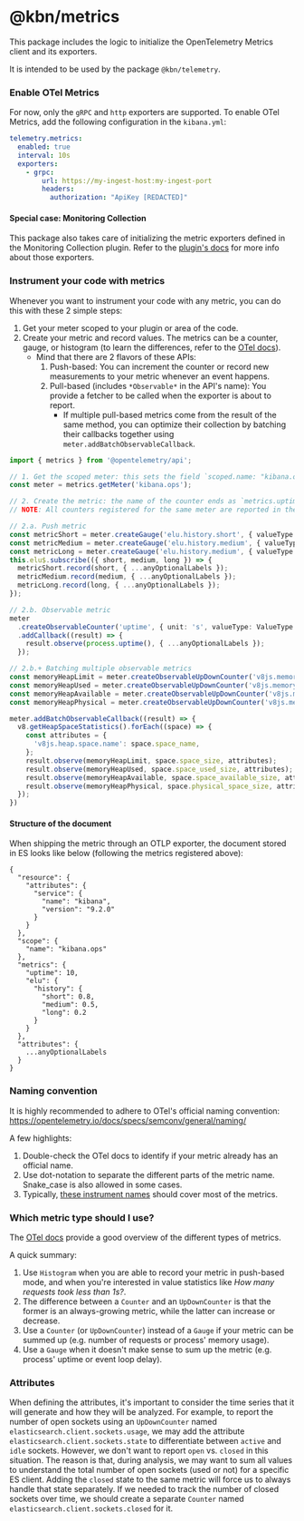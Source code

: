 # @kbn/metrics

This package includes the logic to initialize the OpenTelemetry Metrics client and its exporters. 

It is intended to be used by the package `@kbn/telemetry`. 

### Enable OTel Metrics

For now, only the `gRPC` and `http` exporters are supported. To enable OTel Metrics, add the following configuration in the `kibana.yml`:

```yaml
telemetry.metrics:
  enabled: true
  interval: 10s
  exporters:
    - grpc:
        url: https://my-ingest-host:my-ingest-port
        headers:
          authorization: "ApiKey [REDACTED]"
```

#### Special case: Monitoring Collection

This package also takes care of initializing the metric exporters defined in the Monitoring Collection plugin. Refer to the [plugin's docs](../../../../../../x-pack/platform/plugins/private/monitoring_collection/README.md) for more info about those exporters.

### Instrument your code with metrics

Whenever you want to instrument your code with any metric, you can do this with these 2 simple steps:

1. Get your meter scoped to your plugin or area of the code.
2. Create your metric and record values. The metrics can be a counter, gauge, or histogram (to learn the differences, refer to the [OTel docs](https://opentelemetry.io/docs/specs/otel/metrics/api/#meter-operations)).
   * Mind that there are 2 flavors of these APIs:
     1. Push-based: You can increment the counter or record new measurements to your metric whenever an event happens.
     2. Pull-based (includes `*Observable*` in the API's name): You provide a fetcher to be called when the exporter is about to report.
        + If multiple pull-based metrics come from the result of the same method, you can optimize their collection by batching their callbacks together using `meter.addBatchObservableCallback`.

```typescript
import { metrics } from '@opentelemetry/api';

// 1. Get the scoped meter: this sets the field `scoped.name: "kibana.ops"`.
const meter = metrics.getMeter('kibana.ops');

// 2. Create the metric: the name of the counter ends as `metrics.uptime` in the document.
// NOTE: All counters registered for the same meter are reported in the same document.

// 2.a. Push metric
const metricShort = meter.createGauge('elu.history.short', { valueType: ValueType.DOUBLE });
const metricMedium = meter.createGauge('elu.history.medium', { valueType: ValueType.DOUBLE });
const metricLong = meter.createGauge('elu.history.medium', { valueType: ValueType.DOUBLE });
this.elu$.subscribe(({ short, medium, long }) => {
  metricShort.record(short, { ...anyOptionalLabels });
  metricMedium.record(medium, { ...anyOptionalLabels });
  metricLong.record(long, { ...anyOptionalLabels });
});

// 2.b. Observable metric
meter
  .createObservableCounter('uptime', { unit: 's', valueType: ValueType.INT })
  .addCallback((result) => {
    result.observe(process.uptime(), { ...anyOptionalLabels });
  });

// 2.b.+ Batching multiple observable metrics
const memoryHeapLimit = meter.createObservableUpDownCounter('v8js.memory.heap.limit');
const memoryHeapUsed = meter.createObservableUpDownCounter('v8js.memory.heap.used');
const memoryHeapAvailable = meter.createObservableUpDownCounter('v8js.memory.heap.available_size');
const memoryHeapPhysical = meter.createObservableUpDownCounter('v8js.memory.heap.physical_size');

meter.addBatchObservableCallback((result) => {
  v8.getHeapSpaceStatistics().forEach((space) => {
    const attributes = {
      'v8js.heap.space.name': space.space_name,
    };
    result.observe(memoryHeapLimit, space.space_size, attributes);
    result.observe(memoryHeapUsed, space.space_used_size, attributes);
    result.observe(memoryHeapAvailable, space.space_available_size, attributes);
    result.observe(memoryHeapPhysical, space.physical_space_size, attributes);
  });
})
```

#### Structure of the document

When shipping the metric through an OTLP exporter, the document stored in ES looks like below (following the metrics registered above):

```JSONC
{
  "resource": {
    "attributes": {
      "service": {
        "name": "kibana",
        "version": "9.2.0"
      }
    }
  },
  "scope": {
    "name": "kibana.ops"
  },
  "metrics": {
    "uptime": 10,
    "elu": {
      "history": {
        "short": 0.8,
        "medium": 0.5,
        "long": 0.2
      }
    }
  },
  "attributes": {
    ...anyOptionalLabels
  }
}
```

### Naming convention

It is highly recommended to adhere to OTel's official naming convention: https://opentelemetry.io/docs/specs/semconv/general/naming/

A few highlights:

1. Double-check the OTel docs to identify if your metric already has an official name.
2. Use dot-notation to separate the different parts of the metric name. Snake_case is also allowed in some cases.
3. Typically, [these instrument names](https://opentelemetry.io/docs/specs/semconv/general/naming/#instrument-naming) should cover most of the metrics.

### Which metric type should I use?

The [OTel docs](https://opentelemetry.io/docs/concepts/signals/metrics/) provide a good overview of the different types of metrics.

A quick summary:

1. Use `Histogram` when you are able to record your metric in push-based mode, and when you're interested in value statistics like _How many requests took less than 1s?_.
2. The difference between a `Counter` and an `UpDownCounter` is that the former is an always-growing metric, while the latter can increase or decrease.
3. Use a `Counter` (or `UpDownCounter`) instead of a `Gauge` if your metric can be summed up (e.g. number of requests or process' memory usage). 
4. Use a `Gauge` when it doesn't make sense to sum up the metric (e.g. process' uptime or event loop delay).

### Attributes

When defining the attributes, it's important to consider the time series that it will generate and how they will be analyzed.
For example, to report the number of open sockets using an `UpDownCounter` named `elasticsearch.client.sockets.usage`, we may add the attribute `elasticsearch.client.sockets.state` to differentiate between `active` and `idle` sockets. However, we don't want to report `open` vs. `closed` in this situation. The reason is that, during analysis, we may want to sum all values to understand the total number of open sockets (used or not) for a specific ES client. Adding the `closed` state to the same metric will force us to always handle that state separately. If we needed to track the number of closed sockets over time, we should create a separate `Counter` named `elasticsearch.client.sockets.closed` for it.
